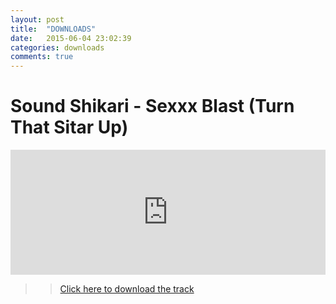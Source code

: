 ```yaml
---
layout: post
title:  "DOWNLOADS"
date:   2015-06-04 23:02:39
categories: downloads
comments: true
---
```


# Sound Shikari - Sexxx Blast (Turn That Sitar Up)

<iframe width="100%" height="200" scrolling="no" frameborder="no" src="https://w.soundcloud.com/player/?url=https%3A//api.soundcloud.com/tracks/206980353&amp;auto_play=false&amp;hide_related=false&amp;show_comments=true&amp;show_user=true&amp;show_reposts=false&amp;visual=true"></iframe>

>> [Click here to download the track](http://soundshikari.in/downloads/ss_sexxx_blast.mp3)




